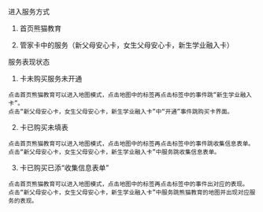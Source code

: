 进入服务方式

1. 首页熊猫教育

2. 管家卡中的服务（新父母安心卡，女生父母安心卡，新生学业融入卡）

服务表现状态

1. 卡未购买服务未开通

```
点击首页熊猫教育可以进入地图模式，点击地图中的标签再点击标签中的事件跳“新生学业融入卡”。
点击“新父母安心卡，女生父母安心卡，新生学业融入卡”中“开通”事件跳购买卡界面。
```

2. 卡已购买未填表

```
点击首页熊猫教育可以进入地图模式，点击地图中的标签再点击标签中的事件跳收集信息表单。
点击“新父母安心卡，女生父母安心卡，新生学业融入卡”中服务跳收集信息表单。
```

3. 卡已购买已添“收集信息表单”

```
点击首页熊猫教育可以进入地图模式，点击地图中的标签再点击标签中的事件出对应的表现。
点击“新父母安心卡，女生父母安心卡，新生学业融入卡”中服务跳熊猫教育的地图并出现对应服务的表现。
```



